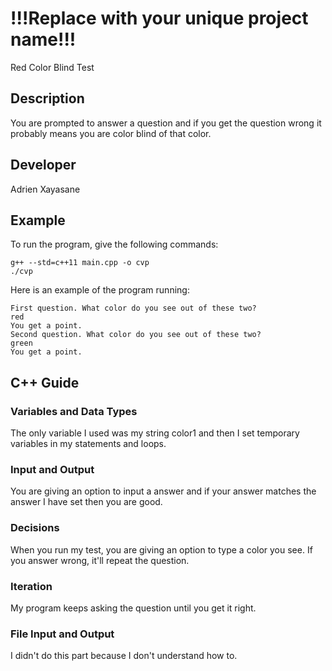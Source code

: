 # !!!Replace with your unique project name!!!
Red Color Blind Test
## Description

You are prompted to answer a question and if you get the question wrong it probably means you are color blind of that color. 

## Developer

Adrien Xayasane

## Example

To run the program, give the following commands:

```
g++ --std=c++11 main.cpp -o cvp
./cvp
```

Here is an example of the program running:

``` g++ -std=c++11 main.cpp -o cvp; ./cvp
First question. What color do you see out of these two?
red
You get a point.
Second question. What color do you see out of these two?
green
You get a point.
```

## C++ Guide

### Variables and Data Types

The only variable I used was my string color1 and then I set temporary variables in my statements and loops. 

### Input and Output

You are giving an option to input a answer and if your answer matches the answer I have set then you are good. 

### Decisions

When you run my test, you are giving an option to type a color you see. If you answer wrong, it'll repeat the question. 

### Iteration

My program keeps asking the question until you get it right. 

### File Input and Output

I didn't do this part because I don't understand how to. 